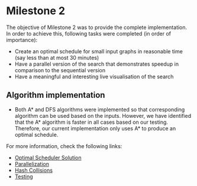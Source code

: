 # Milestone 2

The objective of Milestone 2 was to provide the complete implementation. In order to achieve this, following tasks were completed (in order of importance):

* Create an optimal schedule for small input graphs in reasonable time (say less than at most 30 minutes)
* Have a parallel version of the search that demonstrates speedup in comparison to the sequential version
* Have a meaningful and interesting live visualisation of the search

## Algorithm implementation

* Both A* and DFS algorithms were implemented so that corresponding algorithm can be used based on the inputs. However, we have identified that the A* algorithm is faster in all
cases based on our testing. Therefore, our current implementation only uses A* to produce an optimal schedule.

For more information, check the following links:
* [Optimal Scheduler Solution](Optimal_Schdule_Solution.md)
* [Parallelization](Parallelization.md)
* [Hash Collisions](Hash_Collisions.md)
* [Testing](Testing.md)
